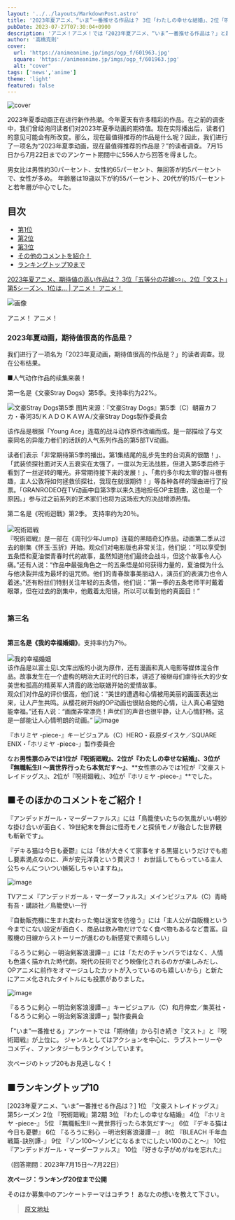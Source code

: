```yaml
---
layout: '../../layouts/MarkdownPost.astro'
title: '2023年夏アニメ、“いま”一番推せる作品は？ 3位「わたしの幸せな結婚」、2位「呪術廻戦」第2期、1位は「文スト」第5シーズン'
pubDate: 2023-07-27T07:30:04+0900
description: 'アニメ！アニメ！では「2023年夏アニメ、“いま”一番推せる作品は？」と題した読者アンケートを実施しました。結果を発表します。'
author: '高橋克則'
cover:
  url: 'https://animeanime.jp/imgs/ogp_f/601963.jpg'
  square: 'https://animeanime.jp/imgs/ogp_f/601963.jpg'
  alt: "cover"
tags: ['news','anime']
theme: 'light'
featured: false
---
```


![cover](https://animeanime.jp/imgs/ogp_f/601963.jpg)

2023年夏季动画正在进行新作热潮。今年夏天有许多精彩的作品。在之前的调查中，我们曾经询问读者们对2023年夏季动画的期待值。现在实际播出后，读者们的意见可能会有所改变。那么，现在最值得推荐的作品是什么呢？因此，我们进行了一项名为“2023年夏季动画，现在最值得推荐的作品是？”的读者调查。
7月15日から7月22日までのアンケート期間中に556人から回答を得ました。

男女比は男性約30パーセント、女性約65パーセント、無回答が約5パーセントで、女性が多め。 年齢層は19歳以下が約55パーセント、20代が約15パーセントと若年層が中心でした。

## 目次
- [第1位](#list01)
- [第2位](#list02)
- [第3位](#list03)
- [その他のコメントを紹介！](#list04)
- [ランキングトップ10まで](#list05)

[2023年夏アニメ、期待値の高い作品は？   3位「五等分の花嫁∽」、2位「文スト」第5シーズン、1位は… | アニメ！ アニメ！](https://animeanime.jp/article/2023/07/01/78279.html)

![画像](https://animeanime.jp/imgs/card_l/594601.jpg)

アニメ！ アニメ！
### 2023年夏动画，期待值很高的作品是？

我们进行了一项名为「2023年夏动画，期待值很高的作品是？」的读者调查。现在公布结果。

■人气动作作品的续集来袭！

第一名是《文豪Stray Dogs》第5季。支持率约为22%。

![文豪Stray Dogs第5季](https://animeanime.jp/imgs/zoom/601964.jpg)
图片来源：『文豪Stray Dogs』第5季（C）朝霧カフカ・春河35/ＫＡＤＯＫＡＷＡ/文豪Stray Dogs製作委員会

该作品是根据「Young Ace」连载的战斗动作原作改编而成。是一部描绘了与文豪同名的异能力者们的活跃的人气系列作品的第5部TV动画。

读者们表示「非常期待第5季的播出。第1集结尾的乱步先生的台词真的很酷！」、「武装侦探社面对天人五衰实在太强了，一度以为无法战胜，但进入第5季后终于看到了一丝逆转的曙光。非常期待接下来的发展！」、「弗约多尔和太宰的智斗很有趣，主人公敦将如何拯救侦探社，我现在就很期待！」等各种各样的理由进行了投票。「GRANRODEO在TV动画中自第3季以来久违地担任OP主题曲，这也是一个原因。」参与过之前系列的艺术家们也将为这场宏大的决战增添热情。

第二名是《呪術迴戰》第2季。
支持率约为20％。<br><br>![呪術廻戦](https://animeanime.jp/imgs/zoom/601963.jpg)<br>『呪術廻戦』是一部在《周刊少年Jump》连载的黑暗奇幻作品。动画第二季从过去的剧集《怀玉·玉折》开始。观众们对电影版也非常关注，他们说：“可以享受到五条悟和夏油傑青春时代的故事，虽然知道他们最终会战斗，但这个故事令人心痛。”还有人说：“作品中最强角色之一的五条悟是如何获得力量的，夏油傑为什么与他决裂并成为最坏的诅咒师。他们的青春故事美丽动人，演员们的表演力也令人着迷。”还有粉丝们特别关注年轻的五条悟，他们说：“第一季的五条老师平时戴着眼罩，但在过去的剧集中，他戴着太阳镜，所以可以看到他的真面目！”<br><br><h3 id="list03" class="subtitle">第三名</h3><br><span class="underline"><span style="font-weight:bold;">第三名是《我的幸福婚姻》</span></span>。支持率约为7％。<br><br>![我的幸福婚姻](https://animeanime.jp/imgs/zoom/601962.jpg)<br>该作品是以富士见L文库出版的小说为原作，还有漫画和真人电影等媒体混合作品。故事发生在一个虚构的明治大正时代的日本，讲述了被继母们虐待长大的少女美世和孤高的精英军人清霞的政治联姻开始的爱情故事。<br>观众们对作品的评价很高，他们说：“美世的遭遇和心情被用美丽的画面表达出来，让人产生共鸣。从樱花树开始的OP动画也很贴合她的心情，让人真心希望她能幸福。”还有人说：“画面非常漂亮！声优们的声音也很平静，让人心情舒畅。这是一部能让人心情明朗的动画。”
![image](https://animeanime.jp/imgs/zoom/601976.jpg)

『ホリミヤ -piece-』キービジュアル（C）HERO・萩原ダイスケ／SQUARE ENIX・「ホリミヤ -piece-」製作委員会

なお**男性票のみでは1位が『呪術廻戦』、2位が『わたしの幸せな結婚』、3位が『無職転生II ～異世界行ったら本気だす～』**、**女性票のみでは1位が『文豪ストレイドッグス』、2位が『呪術廻戦』、3位が『ホリミヤ -piece-』**でした。

## ■そのほかのコメントをご紹介！

『アンデッドガール・マーダーファルス』には「鳥籠使いたちの気風がいい軽妙な掛け合いが面白く、19世紀末を舞台に怪奇モノと探偵モノが融合した世界観も斬新です」。

『デキる猫は今日も憂鬱』には「体が大きくて家事をする黒猫というだけでも癒し要素満点なのに、声が安元洋貴という贅沢さ！ お世話してもらっている主人公ちゃんについつい嫉妬しちゃいますね」。

![image](https://animeanime.jp/imgs/zoom/601965.jpg)

TVアニメ『アンデッドガール・マーダーファルス』メインビジュアル（C）青崎有吾・講談社／鳥籠使い一行

『自動販売機に生まれ変わった俺は迷宮を彷徨う』には「主人公が自販機という今までにない設定が面白く、商品は飲み物だけでなく食べ物もあるなど豊富。自販機の目線からストーリーが進むのも新感覚で素晴らしい」

『るろうに剣心 －明治剣客浪漫譚－』には「ただのチャンバラではなく、人情も色濃く描かれた時代劇。現代の技術でどう映像化されるのかが楽しみだし、OPアニメに前作をオマージュしたカットが入っているのも嬉しいから」と新たにアニメ化されたタイトルにも投票がありました。

![image](https://animeanime.jp/imgs/zoom/601968.jpg)

『るろうに剣心 －明治剣客浪漫譚－』キービジュアル（C）和月伸宏／集英社・「るろうに剣心 －明治剣客浪漫譚－」製作委員会

「“いま”一番推せる」アンケートでは「期待値」から引き続き『文スト』と『呪術廻戦』が上位に。 ジャンルとしてはアクションを中心に、ラブストーリーやコメディ、ファンタジーもランクインしています。

次ページのトップ20もお見逃しなく！

## ■ランキングトップ10

[2023年夏アニメ、“いま”一番推せる作品は？]
1位 『文豪ストレイドッグス』第5シーズン
2位 『呪術廻戦』第2期
3位 『わたしの幸せな結婚』
4位 『ホリミヤ -piece-』
5位 『無職転生II ～異世界行ったら本気だす～』
6位 『デキる猫は今日も憂鬱』
6位 『るろうに剣心 －明治剣客浪漫譚－』
8位 『BLEACH 千年血戦篇-訣別譚-』
9位 『ゾン100～ゾンビになるまでにしたい100のこと～』
10位 『アンデッドガール・マーダーファルス』
10位 『好きな子がめがねを忘れた』

（回答期間：2023年7月15日～7月22日）

**次ページ：ランキング20位まで公開**

そのほか募集中のアンケートテーマはコチラ！ あなたの想いを教えて下さい。

>[原文地址](https://animeanime.jp/article/2023/07/27/78852.html)  